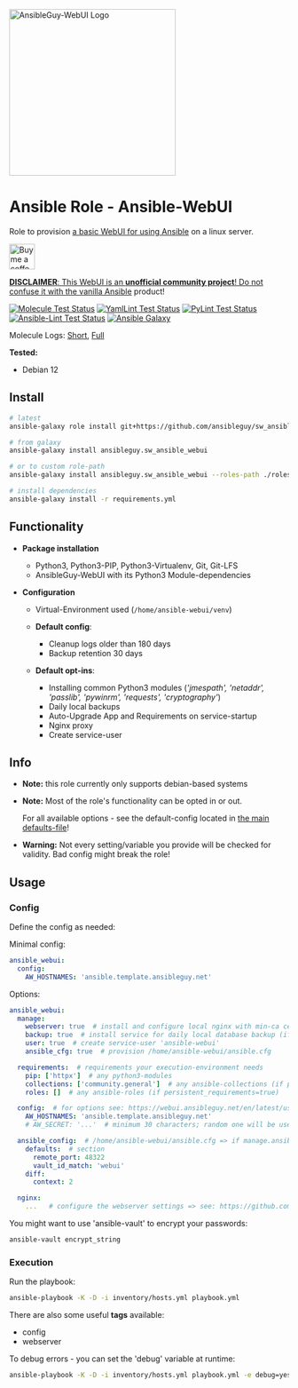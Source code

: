 <a href="https://github.com/ansibleguy/webui">
  <img src="https://raw.githubusercontent.com/ansibleguy/webui/latest/src/ansibleguy-webui/aw/static/img/logo.svg" alt="AnsibleGuy-WebUI Logo" width="300"/>
</a>

# Ansible Role - Ansible-WebUI

Role to provision [a basic WebUI for using Ansible](https://github.com/ansibleguy/webui) on a linux server.

<a href='https://ko-fi.com/ansible0guy' target='_blank'><img height='35' style='border:0px;height:46px;' src='https://az743702.vo.msecnd.net/cdn/kofi3.png?v=0' border='0' alt='Buy me a coffee' />

**DISCLAIMER**: This WebUI is an **unofficial community project**! Do not confuse it with the vanilla [Ansible](https://ansible.com/) product!

[![Molecule Test Status](https://badges.ansibleguy.net/sw_ansible_webui.molecule.svg)](https://github.com/ansibleguy/_meta_cicd/blob/latest/templates/usr/local/bin/cicd/molecule.sh.j2)
[![YamlLint Test Status](https://badges.ansibleguy.net/sw_ansible_webui.yamllint.svg)](https://github.com/ansibleguy/_meta_cicd/blob/latest/templates/usr/local/bin/cicd/yamllint.sh.j2)
[![PyLint Test Status](https://badges.ansibleguy.net/sw_ansible_webui.pylint.svg)](https://github.com/ansibleguy/_meta_cicd/blob/latest/templates/usr/local/bin/cicd/pylint.sh.j2)
[![Ansible-Lint Test Status](https://badges.ansibleguy.net/sw_ansible_webui.ansiblelint.svg)](https://github.com/ansibleguy/_meta_cicd/blob/latest/templates/usr/local/bin/cicd/ansiblelint.sh.j2)
[![Ansible Galaxy](https://badges.ansibleguy.net/galaxy.badge.svg)](https://galaxy.ansible.com/ui/standalone/roles/ansibleguy/sw_ansible_webui)

Molecule Logs: [Short](https://badges.ansibleguy.net/log/molecule_sw_ansible_webui_test_short.log), [Full](https://badges.ansibleguy.net/log/molecule_sw_ansible_webui_test.log)

**Tested:**
* Debian 12

## Install

```bash
# latest
ansible-galaxy role install git+https://github.com/ansibleguy/sw_ansible_webui

# from galaxy
ansible-galaxy install ansibleguy.sw_ansible_webui

# or to custom role-path
ansible-galaxy install ansibleguy.sw_ansible_webui --roles-path ./roles

# install dependencies
ansible-galaxy install -r requirements.yml
```

## Functionality

* **Package installation**
  * Python3, Python3-PIP, Python3-Virtualenv, Git, Git-LFS
  * AnsibleGuy-WebUI with its Python3 Module-dependencies


* **Configuration**
  * Virtual-Environment used (`/home/ansible-webui/venv`)

  * **Default config**:
    * Cleanup logs older than 180 days
    * Backup retention 30 days

  * **Default opt-ins**:
    * Installing common Python3 modules (*'jmespath', 'netaddr', 'passlib', 'pywinrm', 'requests', 'cryptography'*)
    * Daily local backups
    * Auto-Upgrade App and Requirements on service-startup
    * Nginx proxy
    * Create service-user

## Info

* **Note:** this role currently only supports debian-based systems


* **Note:** Most of the role's functionality can be opted in or out.

  For all available options - see the default-config located in [the main defaults-file](https://github.com/ansibleguy/sw_ansible_webui/blob/latest/defaults/main/1_main.yml)!


* **Warning:** Not every setting/variable you provide will be checked for validity. Bad config might break the role!


## Usage

### Config

Define the config as needed:

Minimal config:

```yaml
ansible_webui:
  config:
    AW_HOSTNAMES: 'ansible.template.ansibleguy.net'
```

Options:

```yaml
ansible_webui:
  manage:
    webserver: true  # install and configure local nginx with min-ca cert
    backup: true  # install service for daily local database backup (if database is managed)
    user: true  # create service-user 'ansible-webui'
    ansible_cfg: true  # provision /home/ansible-webui/ansible.cfg

  requirements:  # requirements your execution-environment needs
    pip: ['httpx']  # any python3-modules
    collections: ['community.general']  # any ansible-collections (if persistent_requirements=true)
    roles: []  # any ansible-roles (if persistent_requirements=true)

  config:  # for options see: https://webui.ansibleguy.net/en/latest/usage/4_config.html#settings
    AW_HOSTNAMES: 'ansible.template.ansibleguy.net'
    # AW_SECRET: '...'  # minimum 30 characters; random one will be used if none was provided

  ansible_config:  # /home/ansible-webui/ansible.cfg => if manage.ansible_cfg=true; see: https://docs.ansible.com/ansible/latest/reference_appendices/config.html
    defaults:  # section
      remote_port: 48322
      vault_id_match: 'webui'
    diff:
      context: 2

  nginx:
    ...   # configure the webserver settings => see: https://github.com/ansibleguy/infra_nginx
```

You might want to use 'ansible-vault' to encrypt your passwords:
```bash
ansible-vault encrypt_string
```

### Execution

Run the playbook:
```bash
ansible-playbook -K -D -i inventory/hosts.yml playbook.yml
```

There are also some useful **tags** available:
* config
* webserver

To debug errors - you can set the 'debug' variable at runtime:
```bash
ansible-playbook -K -D -i inventory/hosts.yml playbook.yml -e debug=yes
```
